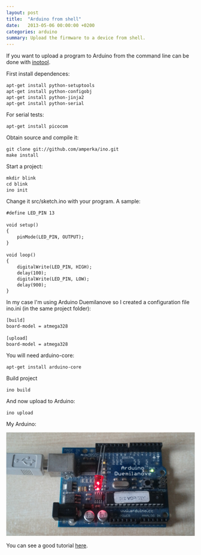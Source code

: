 ```yaml
---
layout: post
title:  "Arduino from shell"
date:   2013-05-06 00:00:00 +0200
categories: arduino
summary: Upload the firmware to a device from shell.
---
```


If you want to upload a program to Arduino from the command line can be done with [inotool][inotool].

First install dependences:

<pre><code>apt-get install python-setuptools
apt-get install python-configobj
apt-get install python-jinja2
apt-get install python-serial</code></pre>

For serial tests:

<pre><code>apt-get install picocom</code></pre>

Obtain source and compile it:

<pre><code>git clone git://github.com/amperka/ino.git
make install</code></pre>

Start a project:

<pre><code>mkdir blink
cd blink
ino init</code></pre>

Change it src/sketch.ino with your program. A sample:

<pre><code>#define LED_PIN 13

void setup()
{
    pinMode(LED_PIN, OUTPUT);
}

void loop()
{
    digitalWrite(LED_PIN, HIGH);
    delay(100);
    digitalWrite(LED_PIN, LOW);
    delay(900);
}</code></pre>

In my case I'm using Arduino Duemilanove so I created a configuration file ino.ini (in the same project folder):

<pre><code>[build]
board-model = atmega328

[upload]
board-model = atmega328</code></pre>

You will need arduino-core:

<pre><code>apt-get install arduino-core</code></pre>

Build project

<pre><code>ino build</code></pre>

And now upload to Arduino:

<pre><code>ino upload</code></pre>

My Arduino:

![My Arduino]

You can see a good tutorial [here][quickstart-guide].

[inotool]: http://inotool.org/
[quickstart-guide]: http://inotool.org/quickstart
[My Arduino]: /attachments/arduino_test.jpg "My Arduino"